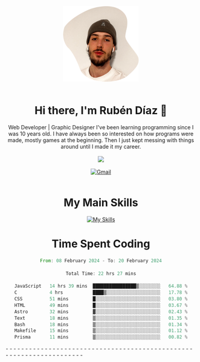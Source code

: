 <div align="center">
	<img height=200 width=200 src="./.img/yo_github_pfp.png" alt="Rubén Díaz" width=200/><br><br>
	
	
 # Hi there, I'm Rubén Díaz 👋

  Web Developer | Graphic Designer
  I've been learning programming since I was 10 years old. I have always been so interested on how programs were made, mostly games at the beginning. Then I just kept messing with things around until I made it my career.
  <br>
  <br>
  <a href="https://www.github.com/rubendiazzz" target="_blank" rel="noreferrer"><img
src="https://img.shields.io/github/followers/rubendiazzz?logo=github&style=for-the-badge&color=red" /></a>


  <a href="mailto:rubendfraga@gmail.com">![Gmail](https://img.shields.io/badge/Gmail-D14836?style=for-the-badge&logo=gmail&logoColor=white)</a><br><br>

  # My Main Skills
  [![My Skills](https://skillicons.dev/icons?i=js,html,css,tailwind,c,cpp,cs,react,nextjs,astro,mysql,mongo)](https://skillicons.dev)

# Time Spent Coding
<!--START_SECTION:waka-->

```rust
From: 08 February 2024 - To: 20 February 2024

Total Time: 22 hrs 27 mins

JavaScript   14 hrs 39 mins  ████████████████▒░░░░░░░░   64.88 %
C            4 hrs           ████▒░░░░░░░░░░░░░░░░░░░░   17.78 %
CSS          51 mins         █░░░░░░░░░░░░░░░░░░░░░░░░   03.80 %
HTML         49 mins         █░░░░░░░░░░░░░░░░░░░░░░░░   03.67 %
Astro        32 mins         ▓░░░░░░░░░░░░░░░░░░░░░░░░   02.43 %
Text         18 mins         ▒░░░░░░░░░░░░░░░░░░░░░░░░   01.35 %
Bash         18 mins         ▒░░░░░░░░░░░░░░░░░░░░░░░░   01.34 %
Makefile     15 mins         ▒░░░░░░░░░░░░░░░░░░░░░░░░   01.12 %
Prisma       11 mins         ▒░░░░░░░░░░░░░░░░░░░░░░░░   00.82 %
```

<!--END_SECTION:waka-->
</div>
-
-
-
-
-
-
-
-
-
-
-
-
-
-
-
-
-
-
-
-
-
-
-
-
-
-
-
-
-
-
-
-
-
-
-
-
-
-
-
-
-
-
-
-
-
-
-
-
-
-
-
-
-
-
-
-
-
-
-
-
-
-
-
-
-
-
-
-
